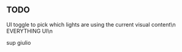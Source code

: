 ## TODO

UI toggle to pick which lights are using the current visual content\n
EVERYTHING UI\n

sup giulio

